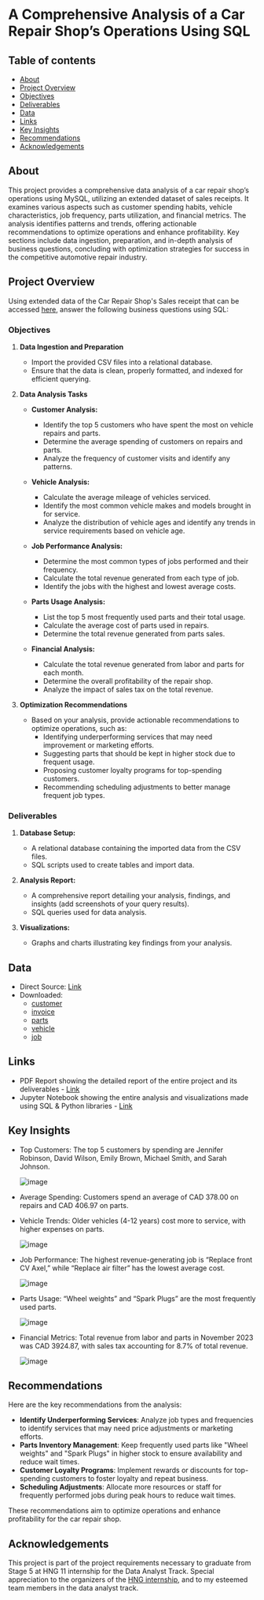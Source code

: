 # A Comprehensive Analysis of a Car Repair Shop’s Operations Using SQL

## Table of contents

- [About](#about)
- [Project Overview](#project-overview)
- [Objectives](#objectives)
- [Deliverables](#deliverables)
- [Data](#data)
- [Links](#links)
- [Key Insights](#key-insights)
- [Recommendations](#recommendations)
- [Acknowledgements](#acknowledgements)

## About
This project provides a comprehensive data analysis of a car repair shop’s operations using MySQL, utilizing  an extended dataset of sales receipts. It examines various aspects such as customer spending habits, vehicle characteristics, job frequency, parts utilization, and financial metrics. The analysis identifies patterns and trends, offering actionable recommendations to optimize operations and enhance profitability. Key sections include data ingestion, preparation, and in-depth analysis of business questions, concluding with optimization strategies for success in the competitive automotive repair industry.

## Project Overview
Using extended data of the Car Repair Shop's Sales receipt that can be accessed [here](https://drive.google.com/drive/folders/1Cln8r2a9qNViOwa6Yo6X0vRwFkJ_Rkmj?usp=sharing), answer the following business questions using SQL:

### Objectives

1. **Data Ingestion and Preparation**
   - Import the provided CSV files into a relational database.
   - Ensure that the data is clean, properly formatted, and indexed for efficient querying.

2. **Data Analysis Tasks**

   - **Customer Analysis:**
     - Identify the top 5 customers who have spent the most on vehicle repairs and parts.
     - Determine the average spending of customers on repairs and parts.
     - Analyze the frequency of customer visits and identify any patterns.

   - **Vehicle Analysis:**
     - Calculate the average mileage of vehicles serviced.
     - Identify the most common vehicle makes and models brought in for service.
     - Analyze the distribution of vehicle ages and identify any trends in service requirements based on vehicle age.

   - **Job Performance Analysis:**
     - Determine the most common types of jobs performed and their frequency.
     - Calculate the total revenue generated from each type of job.
     - Identify the jobs with the highest and lowest average costs.

   - **Parts Usage Analysis:**
     - List the top 5 most frequently used parts and their total usage.
     - Calculate the average cost of parts used in repairs.
     - Determine the total revenue generated from parts sales.

   - **Financial Analysis:**
     - Calculate the total revenue generated from labor and parts for each month.
     - Determine the overall profitability of the repair shop.
     - Analyze the impact of sales tax on the total revenue.

3. **Optimization Recommendations**
   - Based on your analysis, provide actionable recommendations to optimize operations, such as:
     - Identifying underperforming services that may need improvement or marketing efforts.
     - Suggesting parts that should be kept in higher stock due to frequent usage.
     - Proposing customer loyalty programs for top-spending customers.
     - Recommending scheduling adjustments to better manage frequent job types.

### Deliverables

1. **Database Setup:**
   - A relational database containing the imported data from the CSV files.
   - SQL scripts used to create tables and import data.

2. **Analysis Report:**
   - A comprehensive report detailing your analysis, findings, and insights (add screenshots of your query results).
   - SQL queries used for data analysis.

3. **Visualizations:**
   - Graphs and charts illustrating key findings from your analysis.

  
## Data
- Direct Source: [Link](https://drive.google.com/drive/folders/1Cln8r2a9qNViOwa6Yo6X0vRwFkJ_Rkmj?usp=sharing)
- Downloaded:
  - [customer](./customer.csv)
  - [invoice](./invoice.csv)
  - [parts](./parts.csv)
  - [vehicle](./vehicle.csv)
  - [job](./job.csv)

    
## Links
- PDF Report showing the detailed report of the entire project and its deliverables - [Link](https://drive.google.com/file/d/1ldh_r66RXDlFUbvpuLJyBYAgYG7j5CRz/view?usp=sharing)
- Jupyter Notebook showing the entire analysis and visualizations made using SQL & Python libraries - [Link](https://github.com/mchenryspagg/An-Analysis-of-a-Car-Repair-Shop-Operations/blob/main/HNG%20Task%205b%20-%20Visualization%20of%20Trends%20%26%20Patterns.ipynb)


## Key Insights
- Top Customers: The top 5 customers by spending are Jennifer Robinson, David Wilson, Emily Brown, Michael Smith, and Sarah Johnson.
  
  ![image](https://github.com/user-attachments/assets/2c86d52d-631e-400b-8e8f-bfcd69cd2e43)

- Average Spending: Customers spend an average of CAD 378.00 on repairs and CAD 406.97 on parts.
  
- Vehicle Trends: Older vehicles (4-12 years) cost more to service, with higher expenses on parts.
  
  ![image](https://github.com/user-attachments/assets/d12a529c-faeb-4011-b448-c69e55c44ad7)

- Job Performance: The highest revenue-generating job is “Replace front CV Axel,” while “Replace air filter” has the lowest average cost.
  
  ![image](https://github.com/user-attachments/assets/0b5d4023-3f65-4622-a865-2e8836a3d70e)

- Parts Usage: “Wheel weights” and “Spark Plugs” are the most frequently used parts.
  
  ![image](https://github.com/user-attachments/assets/329a6544-eadf-4eab-8e19-30f38a7dfaa2)

- Financial Metrics: Total revenue from labor and parts in November 2023 was CAD 3924.87, with sales tax accounting for 8.7% of total revenue.
  
  ![image](https://github.com/user-attachments/assets/7d946181-27cd-4bac-b7a7-a98e752d8fa7)


## Recommendations
Here are the key recommendations from the analysis:

- **Identify Underperforming Services**: Analyze job types and frequencies to identify services that may need price adjustments or marketing efforts.
- **Parts Inventory Management**: Keep frequently used parts like "Wheel weights" and "Spark Plugs" in higher stock to ensure availability and reduce wait times.
- **Customer Loyalty Programs**: Implement rewards or discounts for top-spending customers to foster loyalty and repeat business.
- **Scheduling Adjustments**: Allocate more resources or staff for frequently performed jobs during peak hours to reduce wait times. 

These recommendations aim to optimize operations and enhance profitability for the car repair shop.


## Acknowledgements
This project is part of the project requirements necessary to graduate from Stage 5 at HNG 11 internship for the Data Analyst Track. Special appreciation to the organizers of the [HNG internship](https://hng.tech/internship), and to my esteemed team members in the data analyst track.
